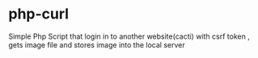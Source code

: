 # php-curl
Simple Php Script that login in to another website(cacti) with csrf token , gets image file and stores image into the local server
